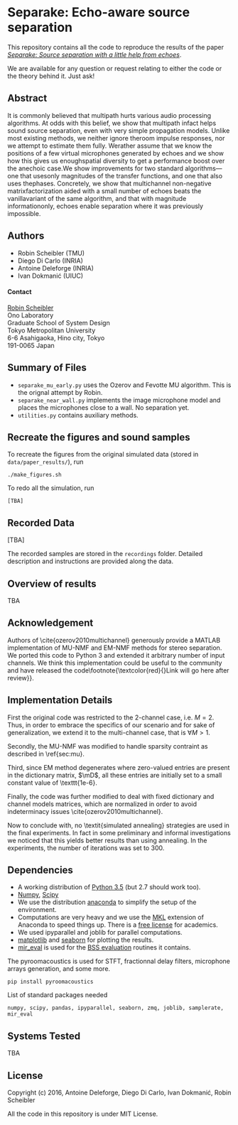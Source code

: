 Separake: Echo-aware source separation
======================================

This repository contains all the code to reproduce the results of the paper
[*Separake: Source separation with a little help from echoes*](https://arxiv.org/abs/1711.06805).

We are available for any question or request relating to either the code
or the theory behind it. Just ask!

Abstract
--------

It is commonly believed that multipath hurts various audio processing
algorithms.  At odds with this belief, we show that multipath infact helps
sound source separation, even with very simple propagation models.  Unlike most
existing methods, we neither ignore theroom impulse responses, nor we attempt
to estimate them fully. Werather  assume  that  we  know  the  positions  of  a
few  virtual  microphones generated by echoes and we show how this gives us
enoughspatial diversity to get a performance boost over the anechoic case.We
show improvements for two standard algorithms—one that usesonly magnitudes of
the transfer functions, and one that also uses thephases. Concretely, we show
that multichannel non-negative matrixfactorization aided with a small number of
echoes beats the vanillavariant of the same algorithm, and that with magnitude
informationonly, echoes enable separation where it was previously impossible.

Authors
-------

* Robin Scheibler (TMU)
* Diego Di Carlo (INRIA)
* Antoine Deleforge (INRIA)
* Ivan Dokmanić (UIUC)

#### Contact

[Robin Scheibler](mailto:robin[at]tmu[dot]ac[dot]jp) <br>
Ono Laboratory <br>
Graduate School of System Design <br>
Tokyo Metropolitan University <br>
6-6 Asahigaoka, Hino city, Tokyo <br>
191-0065 Japan

Summary of Files
----------------

* `separake_mu_early.py` uses the Ozerov and Fevotte MU algorithm. This is the orignal attempt by Robin.
* `separake_near_wall.py` implements the image microphone model and places the microphones close to a wall. No separation yet.
* `utilities.py` contains auxiliary methods.

Recreate the figures and sound samples
--------------------------------------

To recreate the figures from the original simulated data (stored in `data/paper_results/`), run

    ./make_figures.sh

To redo all the simulation, run

    [TBA]

Recorded Data
-------------

[TBA]

The recorded samples are stored in the `recordings` folder.
Detailed description and instructions are provided along the data.

Overview of results
-------------------

TBA

Acknowledgement
---------------

Authors of \cite{ozerov2010multichannel} generously provide a MATLAB
implementation of MU-NMF and EM-NMF methods for stereo separation. We ported
this code to Python 3 and extended it arbitrary number of input channels. We
think this implementation could be useful to the community and have released
the code\footnote{\textcolor{red}{}Link will go here after review}}.

Implementation Details
----------------------

First the original code was restricted to the 2-channel case, i.e.  $M = 2$.
Thus, in order to embrace the specifics of our scenario and for sake of
generalization, we extend it to the multi-channel case, that is $\forall M >
1$.

Secondly, the MU-NMF was modified to handle sparsity contraint as
described in \ref{sec:mu}.

Third, since EM method degenerates where
zero-valued entries are present in the dictionary matrix, $\mD$, all these
entries are initially set to a small constant value of \texttt{1e-6}.

Finally, the code was further modified to deal with fixed dictionary and
channel models matrices, which are normalized in order to avoid indeterminacy
issues \cite{ozerov2010multichannel}. 

Now to conclude with, no
\textit{simulated annealing} strategies are used in the final experiments.
In fact in some preliminary and informal investigations we noticed that this
yields better results than using annealing. In the experiments, the number
of iterations was set to $300$.

Dependencies
------------

* A working distribution of [Python 3.5](https://www.python.org/downloads/) (but 2.7 should work too).
* [Numpy](http://www.numpy.org/), [Scipy](http://www.scipy.org/)
* We use the distribution [anaconda](https://store.continuum.io/cshop/anaconda/) to simplify the setup of the environment.
* Computations are very heavy and we use the
  [MKL](https://store.continuum.io/cshop/mkl-optimizations/) extension of
  Anaconda to speed things up. There is a [free license](https://store.continuum.io/cshop/academicanaconda) for academics.
* We used ipyparallel and joblib for parallel computations.
* [matplotlib](http://matplotlib.org) and [seaborn](https://stanford.edu/~mwaskom/software/seaborn/index.html#) for plotting the results.
* [mir_eval](https://craffel.github.io/mir_eval) is used for the [BSS evaluation](https://craffel.github.io/mir_eval/#module-mir_eval.separation) routines it contains.

The pyroomacoustics is used for STFT, fractionnal delay filters, microphone arrays generation, and some more.

    pip install pyroomacoustics

List of standard packages needed

    numpy, scipy, pandas, ipyparallel, seaborn, zmq, joblib, samplerate, mir_eval


Systems Tested
--------------

TBA

License
-------

Copyright (c) 2016, Antoine Deleforge, Diego Di Carlo, Ivan Dokmanić, Robin Scheibler

All the code in this repository is under MIT License.

